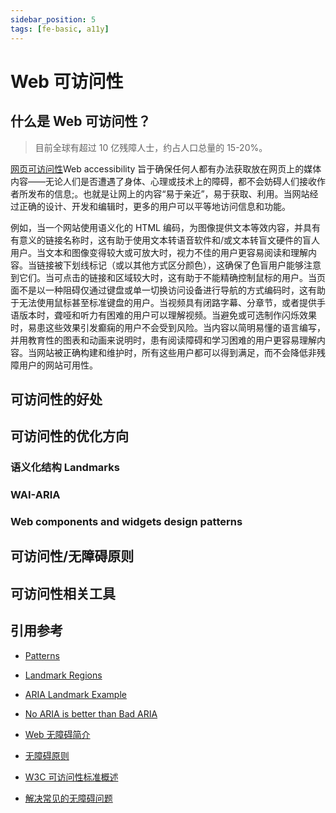 ```yaml
---
sidebar_position: 5
tags: [fe-basic, a11y]
---
```


# Web 可访问性

## 什么是 Web 可访问性？

> 目前全球有超过 10 亿残障人士，约占人口总量的 15-20%。

[网页可访问性](https://zh.wikipedia.org/wiki/%E7%B6%B2%E9%A0%81%E8%A6%AA%E5%92%8C%E5%8A%9B)Web accessibility 旨于确保任何人都有办法获取放在网页上的媒体内容——无论人们是否遭遇了身体、心理或技术上的障碍，都不会妨碍人们接收作者所发布的信息;。也就是让网上的内容“易于亲近”，易于获取、利用。当网站经过正确的设计、开发和编辑时，更多的用户可以平等地访问信息和功能。

例如，当一个网站使用语义化的 HTML 编码，为图像提供文本等效内容，并具有有意义的链接名称时，这有助于使用文本转语音软件和/或文本转盲文硬件的盲人用户。当文本和图像变得较大或可放大时，视力不佳的用户更容易阅读和理解内容。当链接被下划线标记（或以其他方式区分颜色），这确保了色盲用户能够注意到它们。当可点击的链接和区域较大时，这有助于不能精确控制鼠标的用户。当页面不是以一种阻碍仅通过键盘或单一切换访问设备进行导航的方式编码时，这有助于无法使用鼠标甚至标准键盘的用户。当视频具有闭路字幕、分章节，或者提供手语版本时，聋哑和听力有困难的用户可以理解视频。当避免或可选制作闪烁效果时，易患这些效果引发癫痫的用户不会受到风险。当内容以简明易懂的语言编写，并用教育性的图表和动画来说明时，患有阅读障碍和学习困难的用户更容易理解内容。当网站被正确构建和维护时，所有这些用户都可以得到满足，而不会降低非残障用户的网站可用性。

## 可访问性的好处

## 可访问性的优化方向

### 语义化结构 Landmarks

### WAI-ARIA

### Web components and widgets design patterns

## 可访问性/无障碍原则

## 可访问性相关工具

## 引用参考

- [Patterns](https://www.w3.org/WAI/ARIA/apg/patterns/)

- [Landmark Regions](https://www.w3.org/WAI/ARIA/apg/practices/landmark-regions/)

- [ARIA Landmark Example](https://www.w3.org/WAI/ARIA/apg/patterns/landmarks/examples/general-principles.html)

- [No ARIA is better than Bad ARIA](https://www.w3.org/WAI/ARIA/apg/practices/read-me-first/)

- [Web 无障碍简介](https://www.w3.org/WAI/fundamentals/accessibility-intro/zh-hans)

- [无障碍原则](https://www.w3.org/WAI/fundamentals/accessibility-principles/zh-hans)

- [W3C 可访问性标准概述](https://www.w3.org/WAI/standards-guidelines/zh-hans)

- [解决常见的无障碍问题](https://developer.mozilla.org/zh-CN/docs/Learn/Tools_and_testing/Cross_browser_testing/Accessibility)
